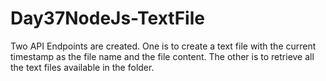 # Day37NodeJs-TextFile
Two API Endpoints are created. One is to create a text file with the current timestamp as the file name and the file content. The other is to retrieve all the text files available in the folder.
